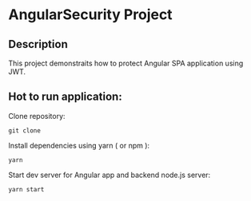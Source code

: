 # AngularSecurity Project

## Description
This project demonstraits how to protect Angular SPA application
using JWT.

## Hot to run application:
Clone repository:
```shell
git clone 
```

Install dependencies using yarn ( or npm ):
```shell
yarn
```

Start dev server for Angular app and backend node.js server:
```shell
yarn start
```
